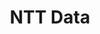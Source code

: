 ---
order: 4
title: NTT Data
href: https://www.nttdata.com/global/en/
imgUrl: ../../resources/images/partners/NTT Data.jpg
---